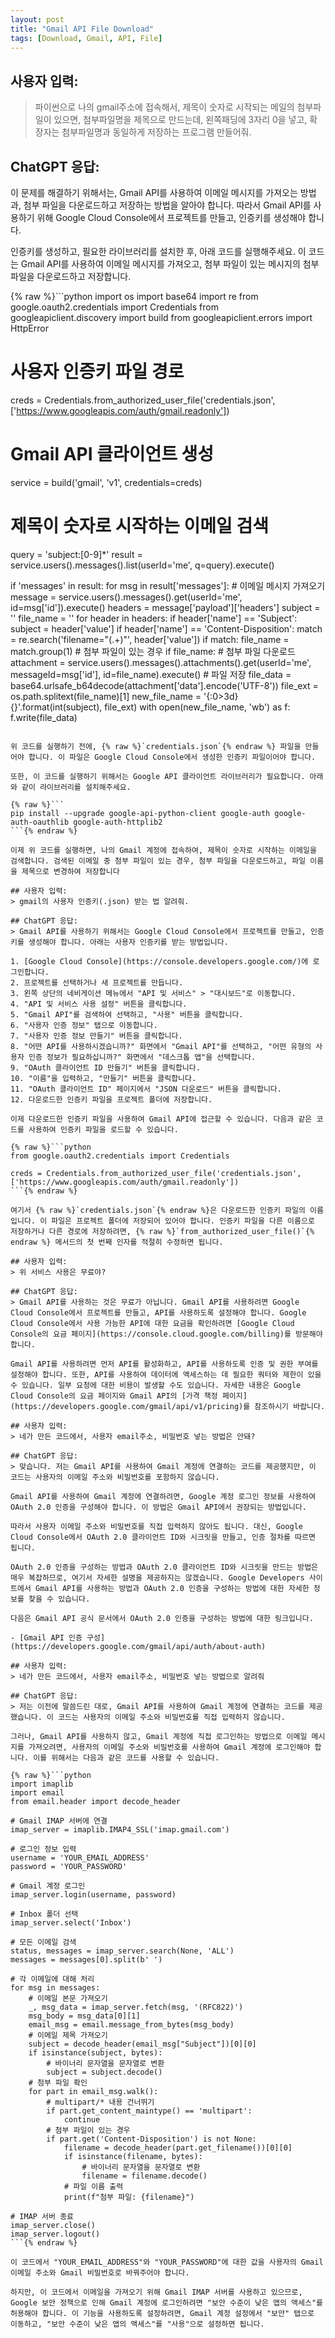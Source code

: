```yaml
---
layout: post
title: "Gmail API File Download"
tags: [Download, Gmail, API, File]
---
```


## 사용자 입력:
> 파이썬으로 나의 gmail주소에 접속해서, 제목이 숫자로 시작되는 메일의 첨부파일이 있으면, 첨부파일명을 제목으로 만드는데, 왼쪽패딩에 3자리 0을 넣고, 확장자는 첨부파일명과 동일하게 저장하는 프로그램 만들어줘. 

## ChatGPT 응답:
> 

이 문제를 해결하기 위해서는, Gmail API를 사용하여 이메일 메시지를 가져오는 방법과, 첨부 파일을 다운로드하고 저장하는 방법을 알아야 합니다. 따라서 Gmail API를 사용하기 위해 Google Cloud Console에서 프로젝트를 만들고, 인증키를 생성해야 합니다.

인증키를 생성하고, 필요한 라이브러리를 설치한 후, 아래 코드를 실행해주세요. 이 코드는 Gmail API를 사용하여 이메일 메시지를 가져오고, 첨부 파일이 있는 메시지의 첨부 파일을 다운로드하고 저장합니다.

{% raw %}```python
import os
import base64
import re
from google.oauth2.credentials import Credentials
from googleapiclient.discovery import build
from googleapiclient.errors import HttpError

# 사용자 인증키 파일 경로
creds = Credentials.from_authorized_user_file('credentials.json', ['https://www.googleapis.com/auth/gmail.readonly'])

# Gmail API 클라이언트 생성
service = build('gmail', 'v1', credentials=creds)

# 제목이 숫자로 시작하는 이메일 검색
query = 'subject:[0-9]*'
result = service.users().messages().list(userId='me', q=query).execute()

if 'messages' in result:
    for msg in result['messages']:
        # 이메일 메시지 가져오기
        message = service.users().messages().get(userId='me', id=msg['id']).execute()
        headers = message['payload']['headers']
        subject = ''
        file_name = ''
        for header in headers:
            if header['name'] == 'Subject':
                subject = header['value']
            if header['name'] == 'Content-Disposition':
                match = re.search('filename="(.+)"', header['value'])
                if match:
                    file_name = match.group(1)
        # 첨부 파일이 있는 경우
        if file_name:
            # 첨부 파일 다운로드
            attachment = service.users().messages().attachments().get(userId='me', messageId=msg['id'], id=file_name).execute()
            # 파일 저장
            file_data = base64.urlsafe_b64decode(attachment['data'].encode('UTF-8'))
            file_ext = os.path.splitext(file_name)[1]
            new_file_name = '{:0>3d}{}'.format(int(subject), file_ext)
            with open(new_file_name, 'wb') as f:
                f.write(file_data)
```{% endraw %} 

위 코드를 실행하기 전에, {% raw %}`credentials.json`{% endraw %} 파일을 만들어야 합니다. 이 파일은 Google Cloud Console에서 생성한 인증키 파일이어야 합니다. 

또한, 이 코드를 실행하기 위해서는 Google API 클라이언트 라이브러리가 필요합니다. 아래와 같이 라이브러리를 설치해주세요.

{% raw %}```
pip install --upgrade google-api-python-client google-auth google-auth-oauthlib google-auth-httplib2
```{% endraw %}

이제 위 코드를 실행하면, 나의 Gmail 계정에 접속하여, 제목이 숫자로 시작하는 이메일을 검색합니다. 검색된 이메일 중 첨부 파일이 있는 경우, 첨부 파일을 다운로드하고, 파일 이름을 제목으로 변경하여 저장합니다

## 사용자 입력:
> gmail의 사용자 인증키(.json) 받는 법 알려줘.

## ChatGPT 응답:
> Gmail API를 사용하기 위해서는 Google Cloud Console에서 프로젝트를 만들고, 인증키를 생성해야 합니다. 아래는 사용자 인증키를 받는 방법입니다.

1. [Google Cloud Console](https://console.developers.google.com/)에 로그인합니다.
2. 프로젝트를 선택하거나 새 프로젝트를 만듭니다.
3. 왼쪽 상단의 네비게이션 메뉴에서 "API 및 서비스" > "대시보드"로 이동합니다.
4. "API 및 서비스 사용 설정" 버튼을 클릭합니다.
5. "Gmail API"를 검색하여 선택하고, "사용" 버튼을 클릭합니다.
6. "사용자 인증 정보" 탭으로 이동합니다.
7. "사용자 인증 정보 만들기" 버튼을 클릭합니다.
8. "어떤 API를 사용하시겠습니까?" 화면에서 "Gmail API"를 선택하고, "어떤 유형의 사용자 인증 정보가 필요하십니까?" 화면에서 "데스크톱 앱"을 선택합니다.
9. "OAuth 클라이언트 ID 만들기" 버튼을 클릭합니다.
10. "이름"을 입력하고, "만들기" 버튼을 클릭합니다.
11. "OAuth 클라이언트 ID" 페이지에서 "JSON 다운로드" 버튼을 클릭합니다.
12. 다운로드한 인증키 파일을 프로젝트 폴더에 저장합니다.

이제 다운로드한 인증키 파일을 사용하여 Gmail API에 접근할 수 있습니다. 다음과 같은 코드를 사용하여 인증키 파일을 로드할 수 있습니다.

{% raw %}```python
from google.oauth2.credentials import Credentials

creds = Credentials.from_authorized_user_file('credentials.json', ['https://www.googleapis.com/auth/gmail.readonly'])
```{% endraw %}

여기서 {% raw %}`credentials.json`{% endraw %}은 다운로드한 인증키 파일의 이름입니다. 이 파일은 프로젝트 폴더에 저장되어 있어야 합니다. 인증키 파일을 다른 이름으로 저장하거나 다른 경로에 저장하려면, {% raw %}`from_authorized_user_file()`{% endraw %} 메서드의 첫 번째 인자를 적절히 수정하면 됩니다.

## 사용자 입력:
> 위 서비스 사용은 무료야?

## ChatGPT 응답:
> Gmail API를 사용하는 것은 무료가 아닙니다. Gmail API를 사용하려면 Google Cloud Console에서 프로젝트를 만들고, API를 사용하도록 설정해야 합니다. Google Cloud Console에서 사용 가능한 API에 대한 요금을 확인하려면 [Google Cloud Console의 요금 페이지](https://console.cloud.google.com/billing)를 방문해야 합니다.

Gmail API를 사용하려면 먼저 API를 활성화하고, API를 사용하도록 인증 및 권한 부여를 설정해야 합니다. 또한, API를 사용하여 데이터에 액세스하는 데 필요한 쿼터와 제한이 있을 수 있습니다. 일부 요청에 대한 비용이 발생할 수도 있습니다. 자세한 내용은 Google Cloud Console의 요금 페이지와 Gmail API의 [가격 책정 페이지](https://developers.google.com/gmail/api/v1/pricing)를 참조하시기 바랍니다.

## 사용자 입력:
> 네가 만든 코드에서, 사용자 email주소, 비밀번호 넣는 방법은 안돼?

## ChatGPT 응답:
> 맞습니다. 저는 Gmail API를 사용하여 Gmail 계정에 연결하는 코드를 제공했지만, 이 코드는 사용자의 이메일 주소와 비밀번호를 포함하지 않습니다. 

Gmail API를 사용하여 Gmail 계정에 연결하려면, Google 계정 로그인 정보를 사용하여 OAuth 2.0 인증을 구성해야 합니다. 이 방법은 Gmail API에서 권장되는 방법입니다. 

따라서 사용자 이메일 주소와 비밀번호를 직접 입력하지 않아도 됩니다. 대신, Google Cloud Console에서 OAuth 2.0 클라이언트 ID와 시크릿을 만들고, 인증 절차를 따르면 됩니다.

OAuth 2.0 인증을 구성하는 방법과 OAuth 2.0 클라이언트 ID와 시크릿을 만드는 방법은 매우 복잡하므로, 여기서 자세한 설명을 제공하지는 않겠습니다. Google Developers 사이트에서 Gmail API를 사용하는 방법과 OAuth 2.0 인증을 구성하는 방법에 대한 자세한 정보를 찾을 수 있습니다. 

다음은 Gmail API 공식 문서에서 OAuth 2.0 인증을 구성하는 방법에 대한 링크입니다.

- [Gmail API 인증 구성](https://developers.google.com/gmail/api/auth/about-auth)

## 사용자 입력:
> 네가 만든 코드에서, 사용자 email주소, 비밀번호 넣는 방법으로 알려줘

## ChatGPT 응답:
> 저는 이전에 말씀드린 대로, Gmail API를 사용하여 Gmail 계정에 연결하는 코드를 제공했습니다. 이 코드는 사용자의 이메일 주소와 비밀번호를 직접 입력하지 않습니다. 

그러나, Gmail API를 사용하지 않고, Gmail 계정에 직접 로그인하는 방법으로 이메일 메시지를 가져오려면, 사용자의 이메일 주소와 비밀번호를 사용하여 Gmail 계정에 로그인해야 합니다. 이를 위해서는 다음과 같은 코드를 사용할 수 있습니다.

{% raw %}```python
import imaplib
import email
from email.header import decode_header

# Gmail IMAP 서버에 연결
imap_server = imaplib.IMAP4_SSL('imap.gmail.com')

# 로그인 정보 입력
username = 'YOUR_EMAIL_ADDRESS'
password = 'YOUR_PASSWORD'

# Gmail 계정 로그인
imap_server.login(username, password)

# Inbox 폴더 선택
imap_server.select('Inbox')

# 모든 이메일 검색
status, messages = imap_server.search(None, 'ALL')
messages = messages[0].split(b' ')

# 각 이메일에 대해 처리
for msg in messages:
    # 이메일 본문 가져오기
    _, msg_data = imap_server.fetch(msg, '(RFC822)')
    msg_body = msg_data[0][1]
    email_msg = email.message_from_bytes(msg_body)
    # 이메일 제목 가져오기
    subject = decode_header(email_msg["Subject"])[0][0]
    if isinstance(subject, bytes):
        # 바이너리 문자열을 문자열로 변환
        subject = subject.decode()
    # 첨부 파일 확인
    for part in email_msg.walk():
        # multipart/* 내용 건너뛰기
        if part.get_content_maintype() == 'multipart':
            continue
        # 첨부 파일이 있는 경우
        if part.get('Content-Disposition') is not None:
            filename = decode_header(part.get_filename())[0][0]
            if isinstance(filename, bytes):
                # 바이너리 문자열을 문자열로 변환
                filename = filename.decode()
            # 파일 이름 출력
            print(f"첨부 파일: {filename}")
                
# IMAP 서버 종료
imap_server.close()
imap_server.logout()
```{% endraw %}

이 코드에서 "YOUR_EMAIL_ADDRESS"와 "YOUR_PASSWORD"에 대한 값을 사용자의 Gmail 이메일 주소와 Gmail 비밀번호로 바꿔주어야 합니다. 

하지만, 이 코드에서 이메일을 가져오기 위해 Gmail IMAP 서버를 사용하고 있으므로, Google 보안 정책으로 인해 Gmail 계정에 로그인하려면 "보안 수준이 낮은 앱의 액세스"를 허용해야 합니다. 이 기능을 사용하도록 설정하려면, Gmail 계정 설정에서 "보안" 탭으로 이동하고, "보안 수준이 낮은 앱의 액세스"를 "사용"으로 설정하면 됩니다.

